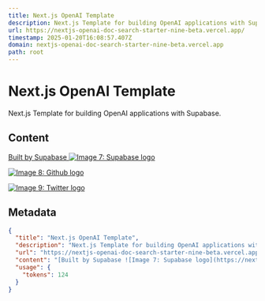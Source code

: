 ```yaml
---
title: Next.js OpenAI Template
description: Next.js Template for building OpenAI applications with Supabase.
url: https://nextjs-openai-doc-search-starter-nine-beta.vercel.app/
timestamp: 2025-01-20T16:08:57.407Z
domain: nextjs-openai-doc-search-starter-nine-beta.vercel.app
path: root
---
```


# Next.js OpenAI Template


Next.js Template for building OpenAI applications with Supabase.


## Content

[Built by Supabase ![Image 7: Supabase logo](https://nextjs-openai-doc-search-starter-nine-beta.vercel.app/supabase.svg)](https://supabase.com/)

[![Image 8: Github logo](https://nextjs-openai-doc-search-starter-nine-beta.vercel.app/github.svg)](https://github.com/supabase/supabase)

[![Image 9: Twitter logo](https://nextjs-openai-doc-search-starter-nine-beta.vercel.app/twitter.svg)](https://twitter.com/supabase)

## Metadata

```json
{
  "title": "Next.js OpenAI Template",
  "description": "Next.js Template for building OpenAI applications with Supabase.",
  "url": "https://nextjs-openai-doc-search-starter-nine-beta.vercel.app/",
  "content": "[Built by Supabase ![Image 7: Supabase logo](https://nextjs-openai-doc-search-starter-nine-beta.vercel.app/supabase.svg)](https://supabase.com/)\n\n[![Image 8: Github logo](https://nextjs-openai-doc-search-starter-nine-beta.vercel.app/github.svg)](https://github.com/supabase/supabase)\n\n[![Image 9: Twitter logo](https://nextjs-openai-doc-search-starter-nine-beta.vercel.app/twitter.svg)](https://twitter.com/supabase)",
  "usage": {
    "tokens": 124
  }
}
```

